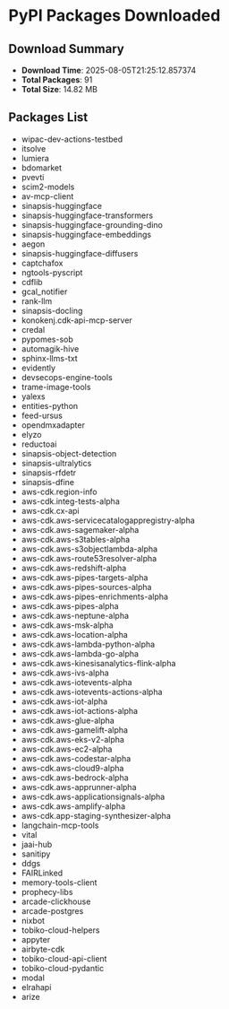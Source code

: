 # PyPI Packages Downloaded

## Download Summary
- **Download Time**: 2025-08-05T21:25:12.857374
- **Total Packages**: 91
- **Total Size**: 14.82 MB

## Packages List
- wipac-dev-actions-testbed
- itsolve
- lumiera
- bdomarket
- pvevti
- scim2-models
- av-mcp-client
- sinapsis-huggingface
- sinapsis-huggingface-transformers
- sinapsis-huggingface-grounding-dino
- sinapsis-huggingface-embeddings
- aegon
- sinapsis-huggingface-diffusers
- captchafox
- ngtools-pyscript
- cdflib
- gcal_notifier
- rank-llm
- sinapsis-docling
- konokenj.cdk-api-mcp-server
- credal
- pypomes-sob
- automagik-hive
- sphinx-llms-txt
- evidently
- devsecops-engine-tools
- trame-image-tools
- yalexs
- entities-python
- feed-ursus
- opendmxadapter
- elyzo
- reductoai
- sinapsis-object-detection
- sinapsis-ultralytics
- sinapsis-rfdetr
- sinapsis-dfine
- aws-cdk.region-info
- aws-cdk.integ-tests-alpha
- aws-cdk.cx-api
- aws-cdk.aws-servicecatalogappregistry-alpha
- aws-cdk.aws-sagemaker-alpha
- aws-cdk.aws-s3tables-alpha
- aws-cdk.aws-s3objectlambda-alpha
- aws-cdk.aws-route53resolver-alpha
- aws-cdk.aws-redshift-alpha
- aws-cdk.aws-pipes-targets-alpha
- aws-cdk.aws-pipes-sources-alpha
- aws-cdk.aws-pipes-enrichments-alpha
- aws-cdk.aws-pipes-alpha
- aws-cdk.aws-neptune-alpha
- aws-cdk.aws-msk-alpha
- aws-cdk.aws-location-alpha
- aws-cdk.aws-lambda-python-alpha
- aws-cdk.aws-lambda-go-alpha
- aws-cdk.aws-kinesisanalytics-flink-alpha
- aws-cdk.aws-ivs-alpha
- aws-cdk.aws-iotevents-alpha
- aws-cdk.aws-iotevents-actions-alpha
- aws-cdk.aws-iot-alpha
- aws-cdk.aws-iot-actions-alpha
- aws-cdk.aws-glue-alpha
- aws-cdk.aws-gamelift-alpha
- aws-cdk.aws-eks-v2-alpha
- aws-cdk.aws-ec2-alpha
- aws-cdk.aws-codestar-alpha
- aws-cdk.aws-cloud9-alpha
- aws-cdk.aws-bedrock-alpha
- aws-cdk.aws-apprunner-alpha
- aws-cdk.aws-applicationsignals-alpha
- aws-cdk.aws-amplify-alpha
- aws-cdk.app-staging-synthesizer-alpha
- langchain-mcp-tools
- vital
- jaai-hub
- sanitipy
- ddgs
- FAIRLinked
- memory-tools-client
- prophecy-libs
- arcade-clickhouse
- arcade-postgres
- nixbot
- tobiko-cloud-helpers
- appyter
- airbyte-cdk
- tobiko-cloud-api-client
- tobiko-cloud-pydantic
- modal
- elrahapi
- arize
